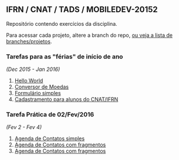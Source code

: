 ## IFRN / CNAT / TADS / MOBILEDEV-20152

Repositório contendo exercícios da disciplina.

Para acessar cada projeto, altere a branch do repo, [ou veja a lista de branches/projetos](https://github.com/duartefq/devmobile2015-2/branches).


### Tarefas para as "férias" de início de ano 
*(Dec 2015 - Jan 2016)*

1. [Hello World](https://github.com/duartefq/mobiledev20152/tree/01-helloworld-app)
1. [Conversor de Moedas](https://github.com/duartefq/mobiledev20152/tree/02-conversorMoedas-app)
1. [Formulário simples](https://github.com/duartefq/mobiledev20152/tree/03-simpleform-app)
1. [Cadastramento para alunos do CNAT/IFRN](https://github.com/duartefq/mobiledev20152/tree/04-cadastramentocnatifrn-app)

### Tarefa Prática de 02/Fev/2016 
*(Fev 2 - Fev 4)*

1. [Agenda de Contatos simples](https://github.com/duartefq/mobiledev20152/tree/tarefa-patrica-2fev-1-agenda)
1. [Agenda de Contatos com fragmentos](https://github.com/duartefq/mobiledev20152/tree/tarefa-patrica-2fev-2-fragmentos)
1. [Agenda de Contatos com fragmentos](https://github.com/duartefq/mobiledev20152/tree/tarefa-patrica-2fev-3-agenda-aniversarios) 

